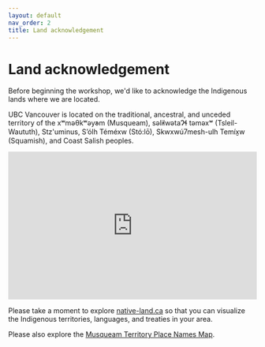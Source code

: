 ```yaml
---
layout: default
nav_order: 2
title: Land acknowledgement
---
```

# Land acknowledgement

Before beginning the workshop, we'd like to acknowledge the Indigenous lands where we are located.    

UBC Vancouver is located on the traditional, ancestral, and unceded territory of the xʷməθkʷəy̓əm (Musqueam), səl̓ilwətaɁɬ təməxʷ (Tsleil-Waututh), Stz'uminus, S’ólh Téméxw (Stó:lō), Skwxwú7mesh-ulh Temíx̱w (Squamish), and Coast Salish peoples.
<iframe src="https://native-land.ca/api/embed/embed.html?maps=territories&position=49.268264,-123.157480" style="width:100%; height:300px; border:none;"></iframe>

Please take a moment to explore [native-land.ca](https://native-land.ca/) so that you can visualize the Indigenous territories, languages, and treaties in your area.

Please also explore the [Musqueam Territory Place Names Map](https://www.musqueam.bc.ca/our-story/our-territory/place-names-map/).
